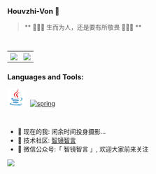 ### Houvzhi-Von 👋

> ** 🚀🚀🚀  生而为人，还是要有所敬畏 🚀🚀🚀 **
<br/>
<table>
  <tr>
    <td align="center" style="padding=0;width=50%;">
      <img align="center" style="padding=0;" src="https://github-readme-stats.vercel.app/api/?username=Houvzhi-Von&show_icons=true&hide_border=true&icon_color=C9F9D9&hide_title=true&count_private=true&theme=vue-dark" />
    <td align="center" style="padding=0;width=70%;">
      <img align="center" style="padding=0;" src="https://github-readme-stats.quantumlytangled.vercel.app/api/top-langs/?username=Houvzhi-Von&layout=compact&show_icons=true&hide_border=true&icon_color=f0f0f000&count_private=true&theme=vue-dark" />
    </td>
  </tr>
</table>

<h3 align="left">Languages and Tools:</h3>
<p align="left"> 
  <a href="https://www.java.com" target="_blank"> <img src="https://raw.githubusercontent.com/devicons/devicon/master/icons/java/java-original.svg" alt="java" width="40" height="40"/></a>&nbsp;&nbsp;
  <a href="https://spring.io/" target="_blank"> <img src="https://www.vectorlogo.zone/logos/springio/springio-icon.svg" alt="spring" width="40" height="40"/></a>&nbsp;&nbsp;
</p>
<br/>

- 🌱 现在的我: 闲余时间投身摄影...
- 🧩 技术社区: [智镜智言](https://houvzhi-von.github.io)
- 💬 微信公众号:「 智镜智言 」, 欢迎大家前来关注
<img src="https://houvzhi-von.github.io/uploads/weixin_1.jpg"/>
